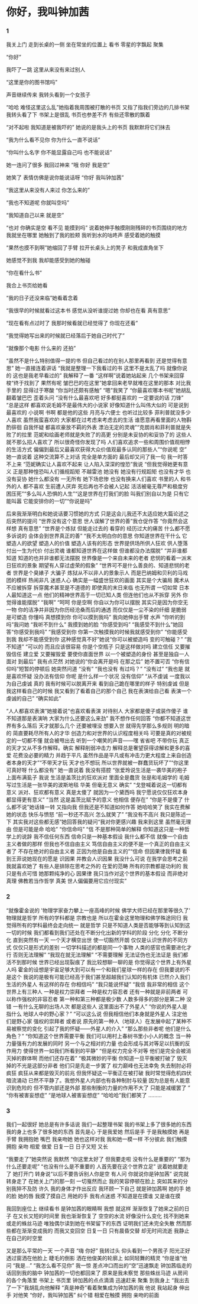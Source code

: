 # 你好，我叫钟加茜
### 1
我关上门 走到长桌的一侧 坐在常坐的位置上 看书 零星的字飘起 聚集 

“你好”


我吓了一跳 这里从来没有来过别人 

“这里是你的图书馆吗”

声音继续传来 我转头看到一个女孩子

“哈哈 难怪这里这么乱”她指着我周围被打散的书页 又指了指我们旁边的几排书架 我转头看了下 书架上是很乱 书页也参差不齐 有些还零散的飘着

“对不起啦 我知道是被我吓的” 她说的是我头上的书页 我默默将它们抹去

“我为什么看不见你 你为什么一直不说话”

“你叫什么名字 你不能显露自己吗 也不能说话”

她一连问了很多 我回过神来 “哦 你好 我是空”

她笑了 表情仿佛是说你能说话呀 “你好 我叫钟加茜”

“我这里从来没有人来过 你怎么来的”

“我也不知道呢 你就叫空吗”

“我知道自己以来 就是空”

“也对 你确实是空 看不见 能摸到吗” 说着她伸手触摸刚刚残碎的书页围绕的地方 我就坐在哪里 她触到了我的脸颊 我听到水的咕咚声 感受着她的触摸  

“果然也摸不到啊”她缩回了手臂 拉开长桌头上的凳子 和我成直角坐下

她感觉不到我 我却能感受到她的触碰

“你在看什么书”

我合上书页给她看 

“我的日子还没来临”她看着念着

“我很早的时候就看过这本书 感觉从没听谁提过她 你却也在看 真有意思”

“现在看有点过时了 我那时候看就已经觉得了 你现在还看”

“我觉得她写出来的时候就已经落后于她自己时代了”

“就像那个电影 什么来的 还拍”

“虽然不是什么特别值得一提的书 但自己看过的在别人那里再看到 还是觉得有意思”
她一直接连着讲话 
“我就是整理一下我看过的书 这里不是太乱了吗 就像你说的 这也是我老早看过的” 我解释了一番 
“这样啊”说着她站起来 几个书架来回穿梭“终于找到了 果然有呢 皱巴巴的在这里”她拿回来老早就堆在这里的那本 对比我手里的 显得过于寒酸
“你当时还颇有感触”
“嗯”我笑了
“你最喜欢哪本书呢”她胡乱翻着皱巴巴 歪着头问
“没有什么最喜欢吧 好多都挺喜欢的 一定要说的话 刀锋”
“总是这样 都喜欢说毛姆不是最伟大的小说家 好像知道什么叫伟大似的 可是说到最喜欢的 小说啊 书啊 都是他的这些 月亮与六便士 也听过比较多 菲利普就没多少人喜欢 虽然我蛮喜欢的 大家都在过考虑来考虑去的生活 谁愿意再看里面的人物斟酌徘徊 自我怀疑 都喜欢豪放不羁的外表 漂泊无定的灵魂”“克朗肖和菲利普就是失败了的拉里  范妮和绘画老师就是失败了的高更 分别是未妥协的和妥协了的 这些人就不那么招人喜欢了 所以很奇怪你发现了吗 人们喜欢追求一些和周围价值观相悖的生活方式 偏偏到最后又最喜欢获得大众价值观最多认同的那些人”“你说呢 空”
她一直说着 这种交流算不上对话 完全是单方面的 最后却又问了我一句 我一时答不上来 “范妮确实让人喜欢不起来 让人陷入深深的惶恐”我说
“但我觉得她更有意义 正是那种惶恐叫人们循规蹈矩 不越雷池 她没有 她没有行规蹈矩 也没有才华 也没有妥协  她什么都没有 一无所有 她下场悲惨 也没有换来人们喜欢 书里的人 和书外的人 都不喜欢 生前遭人厌弃 死后再也不会被人记起 活活被毫无尊严和极度穷困压死”“多么叫人恐惧的人生”“这是世界在打我们的脸 叫我们别自以为是 只有它能叫嚣 它能安排你的一切”“你说是吗”

后来我渐渐明白和她说话要习惯她的方式 只是这会儿我还不太适应她大篇论述之后突然的提问
 “世界没有这个意思 世人误解了世界的善”我仓促作答
“你竟然会这样想 真有意思”
“世界是个炼狱 但能走过去的 看穿的 经历过大的痛苦 什么都不愿多诉说的 会体会到世界真正的善”
“我不太明白你的意思 你知道世界在干什么 它塑造人的欲望 塑造人的价值 塑造人该有的形态 世界提供场所供人狂欢 供人堕落 付出一生为代价 付出灵魂 谁都知道世界在这样做 但谁都没办法摆脱”
“并非谁都知道 知道的也并非谁都无法摆脱 世界像是一个来自未来的老者 悲悯的看着一派末日狂欢的景象 期望有人穿过虚荣的假象”
“世界可不是什么善良的、知道悲悯的老者 世界是个臭婊子 大骗子 炼狱从不以非人的景象示人 而是巴纳姆和贝利的马戏团的模样 热闹非凡 迷惑人心 确实是一幅盛世狂欢的画面 其实是个大骗局 魔术从不应被拆穿 拆穿魔术甚至是不道德的 即使真的末日来临 也无所谓 一切如常 日本人最知道这一点 他们的精神世界高于一切已知人类 但连他们也从不拆穿 另外 你觉得谁能摆脱”
“我啊”
“呵呵 你是空啊 你自以为你可以摆脱 其实只是因为你空无一物 你的洁净并非因为你历经沧桑而后的通透 而仅仅是一尘不染的纤细 是脆弱 是可塑造 你懂吗 真想摸到你 你可以摸到我吗”
我向她伸出手臂 水声 “你听的到吗”我问她
“我听不到什么”
我摸到她的脸 “你感受到吗”
“我感受不到什么”她回答“你感受到我吗”
“我感受到你 你第一次触摸我的时候我就感受到你”
“你能感受到我 我却不能感受到你 这种感觉真不好”她说“你可以被塑造吗 变的可触碰？”
“我不知道”
“可以的 而且应该很容易 你是个空瓶子 只是这样做对吗 建立信任 又要摧毁信任 建立爱 又要摧毁爱 要使你直面世界 以一个被塑造的身份 甚至是独自一人面对 到最后”
我有点茫然 对她说的“你会离开是吗 在那之后”
她不置可否
“你有信仰吗”短暂的停顿后 她突然问道
“没有”
“我也没有 有过吗？”
“没有过”
“我也是 就是喜欢怀疑 没办法有信仰 你呢 是什么样一个状况 没有信仰”
“从不虔诚 一度我以为自己虔诚 真的 我有时候可以脱离开来 看到自己跪在哪里的样子 特别虔诚 但是我这样看自己的时候 我又看到了看着自己的那个自己 我在表演给自己看 表演一个虔诚的自己”
“确实如此”

“人人都喜欢表演”她接着说“也喜欢看表演 对待别人 大家都是傻子或装作傻子 谁不知道那是表演呐 大家为什么还要这么来劲”
我不想作任何回答 
“你都不知道这世界有多么落后 天才就那么几个 还要被埋没 想要入世 就得先学那么多规则 明的暗的 简直要耗尽所有人的才华 创造力和对世界的认识程度相关吗 可要是真的对被规定的一切都不懂 就会被甩出去 听到一个嘲笑的声音——嘿 省省吧 不带你玩   真正的天才又从不多作解释。确实 解释削弱冲击力 解释总是奢望获得谅解和更多的喜爱 花费没必要的精力 并趋于平凡 虽然作品是平凡或有冲击力更大程度上来自创造者本身的天才”“不带天才玩 天才也不想玩 所以世界就被一群蠢货玩坏了”“你这里可真好呀 什么都没有” 她一直说着 我没有搭腔 
“张爱玲说生活是一袭华美的袍子 上面布满虱子 我说 生活是盖茨比的狂欢派对 里面全是蠢货 张是和毛姆学的 毛姆写过生活是一张华美的波斯地毯 华美 但毫无意义 确实”
“戈登喊着说这一切都有意义 派对、狂欢都有意义 真是太傻了 就因为一个黛西吗 我宁愿说仅仅狂欢本身 都显得更有意义” “当然 这是盖茨比赋予的意义 他相信 便存在”
“你是不是傻了 什么都不说”她话锋一转 又指向我 但我还是不知道如何作答 她哈哈笑了 我实在费解 她的状态 快乐与愤怒 “前一秒还不高兴 怎么就笑了”
“我没有不高兴 我只是陈述一下 其实我对这些都无感”她回答我的疑问“我对你更感兴趣 我来到这里 虽然毫无理由 但是可能是命 哈哈”
“你信命吗”
“信 不是那种简单的解释 你知道这只是一种哲学上的说辞 我不信任何东西 信命只是一种基本假设 我什么都不信 就像一个自由主义者做的那样 但我也不信自由主义 笃信自由主义的便不是一个真正的自由主义者了 不存在绝对的自由主义者 正因为他是自由主义的”“信命 但因果律我怀疑 看到王菲说她现在的愿是 识因果 并教会人识因果 我没什么可说 在我学会思考之前我就喜欢她了 有些人是排除在思考之外的 在爱的范畴 所有的宗教都是功利的 我只是有点可惜 她那颗纯净的心  因果律 我只当作对这个世界的基本假设 而非绝对真理
 佛教若当作哲学 真美 世人偏偏要用它应付现实”


### 2
“就像霍金说的 '物理学家奋力攀上一座高峰的时候 佛学大师已经在那里等很久了' 物理就是哲学 所有的学科都是 宗教也是 所以在霍金这里物理和佛学殊途同归 我觉得所有的学科最终会走向统一 就是哲学 只是不知道人类是否能够等到认知到这一切的时候 我们都看到我们还处在不断分化出新的学科的阶段 分化 分化 不断分化 直到突然有一天 一个天才横空出世 使一切豁然开朗 仅仅是认识世界的不同方式 仅仅只是形式的差别 一切学科描述的都是同一个事物 人类的感官也需要进化才行 否则无法理解”
“我现在就无法理解”
“不需要理解 无法证伪也无法证是 我们都活不到那时候 世界已经出现裂痕了 我比较想聊一聊的是 你觉得这个世界上有外星人吗 霍金的设想是宇宙足够大到可以有一个和我们星球一样的存在 但我要说的不是这个 我说的是极有可能已经高于我们甚至超越我们认知的有机体 已然介入我们生活的外星人 有这样的存在 你相信吗”
“我只能说怀疑”
“我信 我非常的相信 这个世界上有三种人 一种是权力崇拜者 一种是权力容忍者 还有一种就是非前两者 可以称作强权的非容忍者 第一种和第三种都是极少数 人数多得多的部分是第二种 没错 一有什么无聊的出场人次 都是这些人 这里面出不了外星人”
“你说的外星人是指什么 地球人中的野心家？”
“可以这么说 但我相信他们本身就是外星人 注定他们是野心家 强权的崇拜者 或者说 原先的第一种人（地球人）在发展中起了某种不易被察觉的变化 引起了我的怀疑——外星人的介入”
“那么那些非者呢 他们是什么角色？”
“你知道这个世界需要平衡 我们可以用村上春树书里小小人的概念 当一种力量强有力的发展的同时 另一个与之相对的力量 也会形成与其对等足以抗衡的反作用力 使得世界一如我们所看到的平静”
“但是权力完全不对等 他们是完全会被消灭掉的群体啊 而他们还存在着”
“极其微妙的平衡 你知道一旦平衡被打破了 毁灭掉的不光是这部分非者 他们只是先走一步罢了 权力巅峰也无法幸免 失去制肘必将疯狂 疯狂从来都是毁灭的前兆 但我怀疑这一平衡正在被打破 我时常觉得危机四伏 暗流涌动 已然不平静了。我想外星人内部也有各种制肘与较量 因为总是有人能意识到危险的 但不管内部还是外部 那些制衡的力量的作用不大了 只能是减缓罢了 ”
“你有被害妄想症”
“是地球人被害妄想症”
“哈哈哈”我们都笑了
………

### 3

我们一起很好 她总是有许多话说 
我们一起整理书架 我的书架上多了很多她的东西 
我的身上也多了很多她的东西 首先是心 于是我爱她 然后是手 于是我触摸她 再是手臂 我拥抱她 嘴巴 我亲吻她 
她也这样对我 我和她一模一样 不分彼此 我们触摸 拥抱 亲吻 相爱 做爱 日复一日 日子又短 又长

“我要走了”她突然说
我默然
“你这里太好了 但我要走啦 没有什么是重要的”
“那为什么还要走呢”
“也没有什么是不重要的 人首先要在这个世界立足”
说着她就要走了
她打开门 转身说“以后不要告诉别人你是空 有人问 你就说你是钟加茜”
说完就转身走了
在她关上门的那一刻 一切戛然而止 我的笑容停顿在脸上 突如其来的分别我猝不及防 许久 我的身体才作出反应
我环顾一下自己 就是钟加茜啊 她的手 她的脸 她的唇 我摸了摸自己 用她的手 我有点迷惑 不知道是在摸谁 又是谁在摸

我回到座位上 继续看书 是钟加茜的眼睛啊 我想 
就这样 渐渐恢复了她来之前的日子 在又长又短的时间里
我也渐渐恢复了 空空的水流
好像没什么变化 找不到她来或走的蛛丝马迹 唯独偶尔读到她在书架留下的东西 证明我们还未完全失散 然而那些都在渐渐变成我的 而我又变回空
日复一日 只有晨昏交替 却无时间流逝  我静止在自己的时空里

又是那么平常的一天 一个声音
“嗨 你好”
我转过头 仰头看到一个男孩子
阳光正好透过窗洒在他脸上 睫毛的倒影 洒在他俊美的轮廓上 如同轻舞的精灵 
“你是谁”他问
“我是…”
“我怎么看不见你”
我一惊 差点冲口而出的“空”迅速飘走 钟加茜临走的话回到我的脑中 钟加茜的一切也都回来了 原来是我未察觉 那些蛛丝马迹 从房间的各个角落里 书架上 书页里 钟加茜的点点滴滴 迅速赶来 聚集 到我身上 
“我出去了一下”我胡乱向他解释
“真是神奇”看着聚集成为钟加茜的我 他说
我站起身 伸出手 对他笑 “你好，我叫钟加茜”
纠个错 相爱在触摸 拥抱 亲吻的前面
